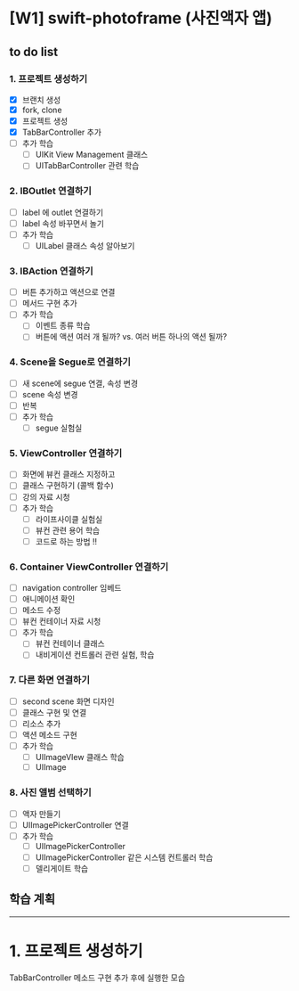 # [W1] swift-photoframe (사진액자 앱)

## to do list

### 1. 프로젝트 생성하기

- [x]  브랜치 생성
- [x]  fork, clone
- [x]  프로젝트 생성
- [x]  TabBarController 추가
- [ ]  추가 학습
    - [ ]  UIKit View Management 클래스
    - [ ]  UITabBarController 관련 학습

### 2. IBOutlet 연결하기

- [ ]  label 에 outlet 연결하기
- [ ]  label 속성 바꾸면서 놀기
- [ ]  추가 학습
    - [ ]  UILabel 클래스 속성 알아보기

### 3. IBAction 연결하기

- [ ]  버튼 추가하고 액션으로 연결
- [ ]  메서드 구현 추가
- [ ]  추가 학습
    - [ ]  이벤트 종류 학습
    - [ ]  버튼에 액션 여러 개 될까? vs. 여러 버튼 하나의 액션 될까?

### 4. Scene을 Segue로 연결하기

- [ ]  새 scene에 segue 연결, 속성 변경
- [ ]  scene 속성 변경
- [ ]  반복
- [ ]  추가 학습
    - [ ]  segue 실험실

### 5. ViewController 연결하기

- [ ]  화면에 뷰컨 클래스 지정하고
- [ ]  클래스 구현하기 (콜백 함수)
- [ ]  강의 자료 시청
- [ ]  추가 학습
    - [ ]  라이프사이클 실험실
    - [ ]  뷰컨 관련 용어 학습
    - [ ]  코드로 하는 방법 !!

### 6. Container ViewController 연결하기

- [ ]  navigation controller 임베드
- [ ]  애니메이션 확인
- [ ]  메소드 수정
- [ ]  뷰컨 컨테이너 자료 시청
- [ ]  추가 학습
    - [ ]  뷰컨 컨테이너 클래스
    - [ ]  내비게이션 컨트롤러 관련 실험, 학습

### 7. 다른 화면 연결하기

- [ ]  second scene 화면 디자인
- [ ]  클래스 구현 및 연결
- [ ]  리소스 추가
- [ ]  액션 메소드 구현
- [ ]  추가 학습
    - [ ]  UIImageVIew 클래스 학습
    - [ ]  UIImage

### 8. 사진 앨범 선택하기

- [ ]  액자 만들기
- [ ]  UIImagePickerController 연결
- [ ]  추가 학습
    - [ ]  UIImagePickerController
    - [ ]  UIImagePickerController 같은 시스템 컨트롤러 학습
    - [ ]  델리게이트 학습

## 학습 계획

---

# 1. 프로젝트 생성하기

TabBarController 메소드 구현 추가 후에 실행한 모습